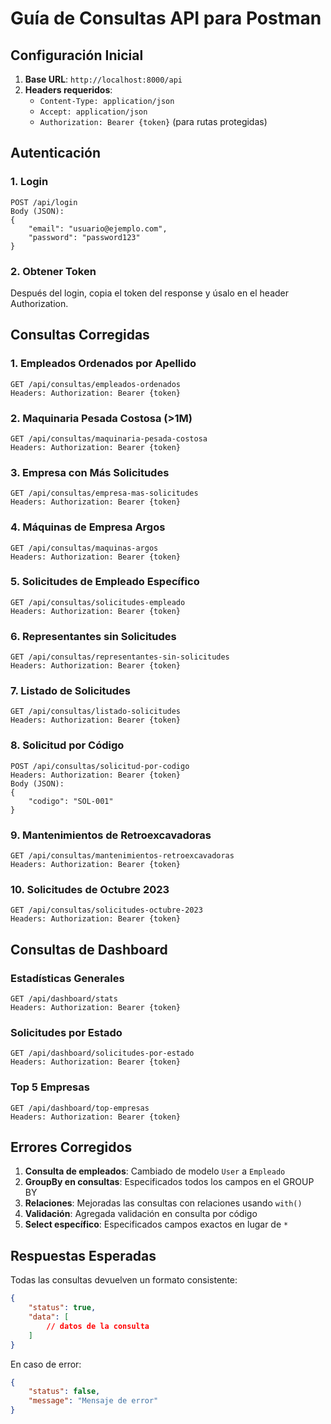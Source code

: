 # Guía de Consultas API para Postman

## Configuración Inicial

1. **Base URL**: `http://localhost:8000/api`
2. **Headers requeridos**:
   - `Content-Type: application/json`
   - `Accept: application/json`
   - `Authorization: Bearer {token}` (para rutas protegidas)

## Autenticación

### 1. Login
```
POST /api/login
Body (JSON):
{
    "email": "usuario@ejemplo.com",
    "password": "password123"
}
```

### 2. Obtener Token
Después del login, copia el token del response y úsalo en el header Authorization.

## Consultas Corregidas

### 1. Empleados Ordenados por Apellido
```
GET /api/consultas/empleados-ordenados
Headers: Authorization: Bearer {token}
```

### 2. Maquinaria Pesada Costosa (>1M)
```
GET /api/consultas/maquinaria-pesada-costosa
Headers: Authorization: Bearer {token}
```

### 3. Empresa con Más Solicitudes
```
GET /api/consultas/empresa-mas-solicitudes
Headers: Authorization: Bearer {token}
```

### 4. Máquinas de Empresa Argos
```
GET /api/consultas/maquinas-argos
Headers: Authorization: Bearer {token}
```

### 5. Solicitudes de Empleado Específico
```
GET /api/consultas/solicitudes-empleado
Headers: Authorization: Bearer {token}
```

### 6. Representantes sin Solicitudes
```
GET /api/consultas/representantes-sin-solicitudes
Headers: Authorization: Bearer {token}
```

### 7. Listado de Solicitudes
```
GET /api/consultas/listado-solicitudes
Headers: Authorization: Bearer {token}
```

### 8. Solicitud por Código
```
POST /api/consultas/solicitud-por-codigo
Headers: Authorization: Bearer {token}
Body (JSON):
{
    "codigo": "SOL-001"
}
```

### 9. Mantenimientos de Retroexcavadoras
```
GET /api/consultas/mantenimientos-retroexcavadoras
Headers: Authorization: Bearer {token}
```

### 10. Solicitudes de Octubre 2023
```
GET /api/consultas/solicitudes-octubre-2023
Headers: Authorization: Bearer {token}
```

## Consultas de Dashboard

### Estadísticas Generales
```
GET /api/dashboard/stats
Headers: Authorization: Bearer {token}
```

### Solicitudes por Estado
```
GET /api/dashboard/solicitudes-por-estado
Headers: Authorization: Bearer {token}
```

### Top 5 Empresas
```
GET /api/dashboard/top-empresas
Headers: Authorization: Bearer {token}
```

## Errores Corregidos

1. **Consulta de empleados**: Cambiado de modelo `User` a `Empleado`
2. **GroupBy en consultas**: Especificados todos los campos en el GROUP BY
3. **Relaciones**: Mejoradas las consultas con relaciones usando `with()`
4. **Validación**: Agregada validación en consulta por código
5. **Select específico**: Especificados campos exactos en lugar de `*`

## Respuestas Esperadas

Todas las consultas devuelven un formato consistente:

```json
{
    "status": true,
    "data": [
        // datos de la consulta
    ]
}
```

En caso de error:
```json
{
    "status": false,
    "message": "Mensaje de error"
}
```
